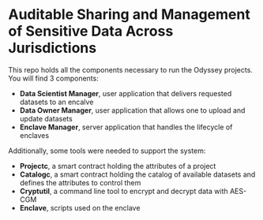 # Auditable Sharing and Management of Sensitive Data Across Jurisdictions

This repo holds all the components necessary to run the Odyssey projects. You
will find 3 components:

- **Data Scientist Manager**, user application that delivers requested datasets to an encalve
- **Data Owner Manager**, user application that allows one to upload and update datasets
- **Enclave Manager**, server application that handles the lifecycle of enclaves

Additionally, some tools were needed to support the system:

- **Projectc**, a smart contract holding the attributes of a project
- **Catalogc**, a smart contract holding the catalog of available datasets and defines the attributes to control them
- **Cryptutil**, a command line tool to encrypt and decrypt data with AES-CGM
- **Enclave**, scripts used on the enclave